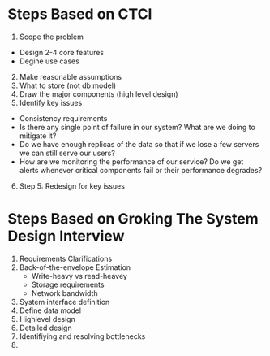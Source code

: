 # Steps Based on CTCI

1. Scope the problem
  - Design 2-4 core features
  - Degine use cases
2. Make reasonable assumptions
3. What to store (not db model)
4. Draw the major components (high level design)
5. Identify key issues
  - Consistency requirements
  - Is there any single point of failure in our system? What are we doing to
    mitigate it?
  - Do we have enough replicas of the data so that if we lose a few servers we
    can still serve our users?
  - How are we monitoring the performance of our service? Do we get alerts
    whenever critical components fail or their performance degrades?
6. Step 5: Redesign for key issues

# Steps Based on Groking The System Design Interview

1. Requirements Clarifications
2. Back-of-the-envelope Estimation
   * Write-heavy vs read-heavey
   * Storage requirements
   * Network bandwidth
3. System interface definition
4. Define data model
5. Highlevel design
6. Detailed design
7. Identifiying and resolving bottlenecks
8.
